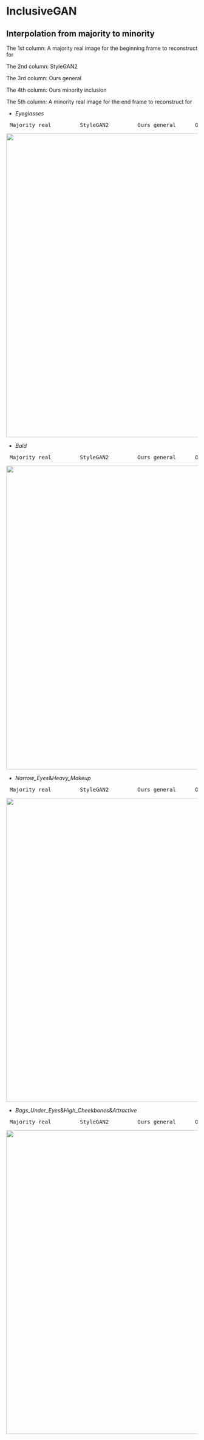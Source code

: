 # InclusiveGAN

## Interpolation from majority to minority
The 1st column: A majority real image for the beginning frame to reconstruct for

The 2nd column: StyleGAN2

The 3rd column: Ours general

The 4th column: Ours minority inclusion

The 5th column: A minority real image for the end frame to reconstruct for

- *Eyeglasses*
<pre> Majority real         StyleGAN2         Ours general      Ours minority       Minority real</pre>
<img src='fig/Video1_interp_Eyeglasses.gif' width=800>

- *Bald*
<pre> Majority real         StyleGAN2         Ours general      Ours minority       Minority real</pre>
<img src='fig/Video2_interp_Bald.gif' width=800>

- *Narrow_Eyes*&*Heavy_Makeup*
<pre> Majority real         StyleGAN2         Ours general      Ours minority       Minority real</pre>
<img src='fig/Video3_interp_Narrow_Eyes_and_Heavy_Makeup.gif' width=800>

- *Bags_Under_Eyes*&*High_Cheekbones*&*Attractive*
<pre> Majority real         StyleGAN2         Ours general      Ours minority       Minority real</pre>
<img src='fig/Video4_interp_Bags_Under_Eyes_and_High_Cheekbones_and_Attractive.gif' width=800>
